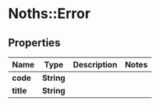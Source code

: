 # Noths::Error

## Properties
Name | Type | Description | Notes
------------ | ------------- | ------------- | -------------
**code** | **String** |  | 
**title** | **String** |  | 


